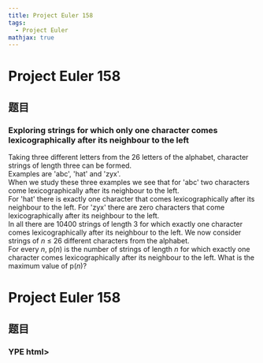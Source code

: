 ```yaml
---
title: Project Euler 158
tags:
  - Project Euler
mathjax: true
---
```

<escape><!-- more --></escape>
    
# Project Euler 158
## 题目
### Exploring strings for which only one character comes lexicographically after its neighbour to the left

Taking three different letters from the 26 letters of the alphabet, character strings of length three can be formed.<br />
Examples are 'abc', 'hat' and 'zyx'.<br />
When we study these three examples we see that for 'abc' two characters come lexicographically after its neighbour to the left.<br /> 
For 'hat' there is exactly one character that comes lexicographically after its neighbour to the left. For 'zyx' there are zero characters that come lexicographically after its neighbour to the left.<br />
In all there are 10400 strings of length 3 for which exactly one character comes lexicographically after its neighbour to the left.
We now consider strings of <var>n</var> ≤ 26 different characters from the alphabet.<br /> 
For every <var>n</var>, p(<var>n</var>) is the number of strings of length <var>n</var> for which exactly one character comes lexicographically after its neighbour to the left. 
What is the maximum value of p(<var>n</var>)?


# Project Euler 158
## 题目
### YPE html>
<html lang="zh-CN">
<head>
  <meta charset="UTF-8">
<meta name="viewport" content="width=device-width, initial-scale=1, maximum-scale=2">
<meta name="theme-color" content="#222">
<meta name="generator" content="Hexo 4.2.1">
  <link rel="icon" type="image/png" sizes="32x32" href="/images/32x32.png">
  <link rel="icon" type="image/png" sizes="16x16" href="/images/16x16.png">

<link rel="stylesheet" href="/css/main.css">

<link rel="stylesheet" href="//fonts.googleapis.com/css?family=Lato:300,300italic,400,400italic,700,700italic|Lato', 'Microsoft Yahei Light:300,300italic,400,400italic,700,700italic|Cambria', 'Microsoft Yahei Light:300,300italic,400,400italic,700,700italic|Verdana', Lato, 'Microsoft Yahei Light:300,300italic,400,400italic,700,700italic&display=swap&subset=latin,latin-ext">
<link rel="stylesheet" href="/lib/font-awesome/css/all.min.css">

<script id="hexo-configurations">
    var NexT = window.NexT || {};
    var CONFIG = {"hostname":"yoursite.com","root":"/","scheme":"Mist","version":"7.8.0","exturl":false,"sidebar":{"position":"right","display":"hide","padding":18,"offset":12,"onmobile":false},"copycode":{"enable":false,"show_result":false,"style":null},"back2top":{"enable":true,"sidebar":false,"scrollpercent":false},"bookmark":{"enable":false,"color":"#222","save":"auto"},"fancybox":false,"mediumzoom":false,"lazyload":false,"pangu":false,"comments":{"style":"tabs","active":null,"storage":true,"lazyload":false,"nav":null},"algolia":{"hits":{"per_page":10},"labels":{"input_placeholder":"Search for Posts","hits_empty":"We didn't find any results for the search: ${query}","hits_stats":"${hits} results found in ${time} ms"}},"localsearch":{"enable":true,"trigger":"auto","top_n_per_article":1,"unescape":false,"preload":false},"motion":{"enable":true,"async":false,"transition":{"post_block":"fadeIn","post_header":"slideDownIn","post_body":"slideDownIn","coll_header":"slideLeftIn","sidebar":"slideUpIn"}},"path":"search.xml"};
  
<b>Exploring strings for which only one character comes lexicographically after its neighbour to the left</b>
Taking three different letters from the 26 letters of the alphabet, character strings of length three can be formed.<br>Examples are ‘abc’, ‘hat’ and ‘zyx’.<br>When we study these three examples we see that for ‘abc’ two characters come lexicographically after its neighbour to the left.<br>For ‘hat’ there is exactly one character that comes lexicographically after its neighbour to the left. For ‘zyx’ there are zero characters that come lexicographically after its neighbour to the left.<br>In all there are 10400 strings of length 3 for which exactly one character comes lexicographically after its neighbour to the left.
We now consider strings of n ≤ 26 different characters from the alphabet.<br>For every n, p(n) is the number of strings of length n for which exactly one character comes lexicographically after its neighbour to the left. 
What is the maximum value of p(n)?


## 解决方案


## 代码


